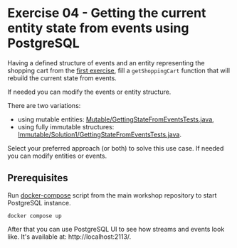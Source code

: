 # Exercise 04 - Getting the current entity state from events using PostgreSQL

Having a defined structure of events and an entity representing the shopping cart from the [first exercise](../../e01_events_definition), fill a `getShoppingCart` function that will rebuild the current state from events.

If needed you can modify the events or entity structure.

There are two variations:
- using mutable entities: [Mutable/GettingStateFromEventsTests.java](./mutable/GettingStateFromEventsTests.java),
- using fully immutable structures: [Immutable/Solution1/GettingStateFromEventsTests.java](./immutable/GettingStateFromEventsTests.java).

Select your preferred approach (or both) to solve this use case. If needed you can modify entities or events.

## Prerequisites
Run [docker-compose](../../../../../../../../docker-compose.yml) script from the main workshop repository to start PostgreSQL instance.

```shell
docker compose up
```

After that you can use PostgreSQL UI to see how streams and events look like. It's available at: http://localhost:2113/.
